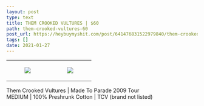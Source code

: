 ```yaml
---
layout: post
type: text
title: THEM CROOKED VULTURES | $60
path: them-crooked-vultures-60
post_url: https://heybuymyshit.com/post/641476831522979840/them-crooked-vultures-60
tags: []
date: 2021-01-27
---
```




<table style="width:100%;"><tr><td style="vertical-align:top;">
      <figure class="tmblr-full" data-orig-height="2048" data-orig-width="1365" data-orig-src="https://concertshirts.netlify.app/shirts/0064/0064-01.jpg"><img src="https://64.media.tumblr.com/3eca546e509e150f21d1f9d04df0589e/310cf05587a05839-3d/s540x810/21cbf22bef90aa39086ab31544d4d250a4b71ad0.jpg" data-orig-height="2048" data-orig-width="1365" data-orig-src="https://concertshirts.netlify.app/shirts/0064/0064-01.jpg"/></figure></td>
    <td style="vertical-align:top;">
      <figure class="tmblr-full" data-orig-height="2048" data-orig-width="1365" data-orig-src="https://concertshirts.netlify.app/shirts/0064/0064-02.jpg"><img src="https://64.media.tumblr.com/e8f5b9ed5adf2c28dd4d8ea250445c4b/310cf05587a05839-ee/s540x810/52dc459a8c5c2f595ec2cc2cf10ec24ef461c3d2.jpg" data-orig-height="2048" data-orig-width="1365" data-orig-src="https://concertshirts.netlify.app/shirts/0064/0064-02.jpg"/></figure></td>
  </tr></table><p>
  Them Crooked Vultures | Made To Parade 2009 Tour<br/>MEDIUM | 100% Preshrunk Cotton | TCV (brand not listed)
</p>
